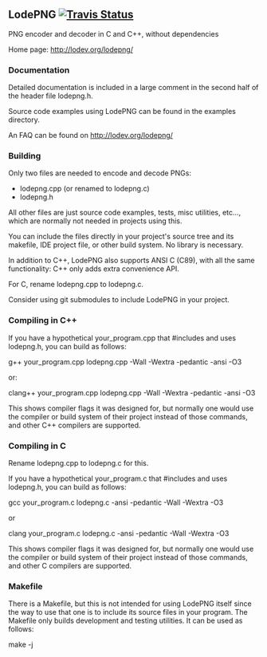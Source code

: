 LodePNG [![Travis Status](https://api.travis-ci.com/lvandeve/lodepng.svg?branch=master)](https://travis-ci.com/lvandeve/lodepng)
-------

PNG encoder and decoder in C and C++, without dependencies

Home page: http://lodev.org/lodepng/

### Documentation

Detailed documentation is included in a large comment in the second half of the
header file lodepng.h.

Source code examples using LodePNG can be found in the examples directory.

An FAQ can be found on http://lodev.org/lodepng/

### Building

Only two files are needed to encode and decode PNGs:

* lodepng.cpp (or renamed to lodepng.c)
* lodepng.h

All other files are just source code examples, tests, misc utilities, etc...,
which are normally not needed in projects using this.

You can include the files directly in your project's source tree and its
makefile, IDE project file, or other build system. No library is necessary.

In addition to C++, LodePNG also supports ANSI C (C89), with all the same
functionality: C++ only adds extra convenience API.

For C, rename lodepng.cpp to lodepng.c.

Consider using git submodules to include LodePNG in your project.

### Compiling in C++

If you have a hypothetical your_program.cpp that #includes and uses lodepng.h,
you can build as follows:

g++ your_program.cpp lodepng.cpp -Wall -Wextra -pedantic -ansi -O3

or:

clang++ your_program.cpp lodepng.cpp -Wall -Wextra -pedantic -ansi -O3

This shows compiler flags it was designed for, but normally one would use the
compiler or build system of their project instead of those commands, and other
C++ compilers are supported.

### Compiling in C

Rename lodepng.cpp to lodepng.c for this.

If you have a hypothetical your_program.c that #includes and uses lodepng.h,
you can build as follows:

gcc your_program.c lodepng.c -ansi -pedantic -Wall -Wextra -O3

or

clang your_program.c lodepng.c -ansi -pedantic -Wall -Wextra -O3

This shows compiler flags it was designed for, but normally one would use the
compiler or build system of their project instead of those commands, and other
C compilers are supported.

### Makefile

There is a Makefile, but this is not intended for using LodePNG itself since the
way to use that one is to include its source files in your program. The Makefile
only builds development and testing utilities. It can be used as follows:

make -j
